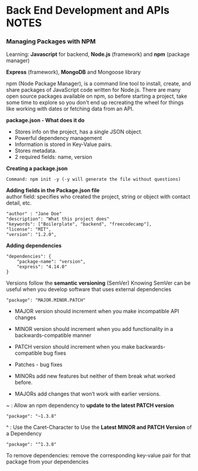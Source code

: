 # Back End Development and APIs NOTES
### Managing Packages with NPM 

Learning: **Javascript** for backend, 
**Node.js** (framework) and **npm** (package manager)

**Express** (framework), **MongoDB** and Mongoose library

npm (Node Package Manager), is a command line tool to install, create, and share packages of JavaScript code written for Node.js. There are many open source packages available on npm, so before starting a project, take some time to explore so you don't end up recreating the wheel for things like working with dates or fetching data from an API.

**package.json - What does it do** 
* Stores info on the project, has a single JSON object. 
* Powerful dependency management
* Information is stored in Key-Value pairs.
* Stores metadata.
* 2 required fields: name, version

**Creating a package.json** 
    
    Command: npm init -y (-y will generate the file without questions)

**Adding fields in the Package.json file**<Br/>
author field: specifies who created the project, string or object with contact detail, etc.

    "author" : "Jane Doe"
    "description": "What this project does"
    "keywords": ["Boilerplate", "backend", "freecodecamp"],
	"license": "MIT",
	"version": "1.2.0",

**Adding dependencies**

    "dependencies": {
        "package-name": "version",
        "express": "4.14.0"
    }

Versions follow the **semantic versioning** (SemVer)
Knowing SemVer can be useful when you develop software that uses external dependencies

    "package": "MAJOR.MINOR.PATCH"

* MAJOR version should increment when you make incompatible API changes
* MINOR version should increment when you add functionality in a backwards-compatible manner
* PATCH version should increment when you make backwards-compatible bug fixes

* Patches - bug fixes
* MINORs add new features but neither of them break what worked before.
* MAJORs add changes that won’t work with earlier versions.

~ : Allow an npm dependency to **update to the latest PATCH version**

    "package": "~1.3.8"

^ : Use the Caret-Character to Use the **Latest MINOR and PATCH Version** of a Dependency

    "package": "^1.3.8"

To remove dependencies:  remove the corresponding key-value pair for that package from your dependencies

